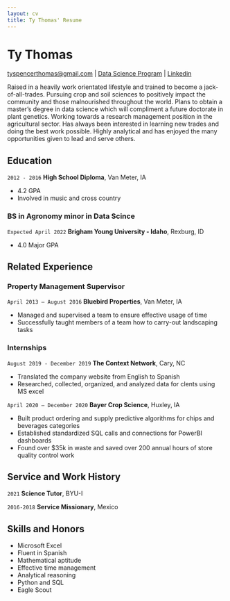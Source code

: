 ```yaml
---
layout: cv
title: Ty Thomas' Resume
---
```

# Ty Thomas

<div id="webaddress">
<a href="tyspencerthomas@gmail.com">tyspencerthomas@gmail.com</a>
| <a href="https://ty-thomas.github.io/THOMAS-resume/">Data Science Program</a>
| <a href="https://www.linkedin.com/in/tyspencerthomas">Linkedin</a>
</div>


Raised in a heavily work orientated lifestyle and trained to become a jack-of-all-trades. Pursuing crop and soil sciences to positively impact the community and those malnourished throughout the world.  Plans to obtain a master’s degree in data science which will compliment a future doctorate in plant genetics.   Working towards a research management position in the agricultural sector. Has always been interested in learning new trades and doing the best work possible. Highly analytical and has enjoyed the many opportunities given to lead and serve others. 

<!-- https://www.monique.tech/the-art-of-markdown -->

## Education


`2012 - 2016`
__High School Diploma__, Van Meter, IA

- 4.2 GPA
- Involved in music and cross country


### BS in Agronomy minor in Data Scince
`Expected April 2022`
__Brigham Young University - Idaho__, Rexburg, ID


- 4.0 Major GPA


## Related Experience

### Property Management Supervisor 

`April 2013 – August 2016`
__Bluebird Properties__, Van Meter, IA

- Managed and supervised a team to ensure effective usage of time
- Successfully taught members of a team how to carry-out landscaping tasks

### Internships

`August 2019 - December 2019`
__The Context Network__, Cary, NC

- Translated the company website from English to Spanish
- Researched, collected, organized, and analyzed data for clents using MS excel


`April 2020 – December 2020`
__Bayer Crop Science__, Huxley, IA

- Built product ordering and supply predictive algorithms for chips and beverages categories
- Established standardized SQL calls and connections for PowerBI dashboards
- Found over $35k in waste and saved over 200 annual hours of store quality control work 


## Service and Work History

`2021`
__Science Tutor__, BYU-I


`2016-2018`
__Service Missionary__, Mexico

## Skills and Honors
- Microsoft Excel
- Fluent in Spanish
- Mathematical aptitude
- Effective time management
- Analytical reasoning
- Python and SQL
- Eagle Scout




<!-- ### Footer

Last updated: July 2021 -->

